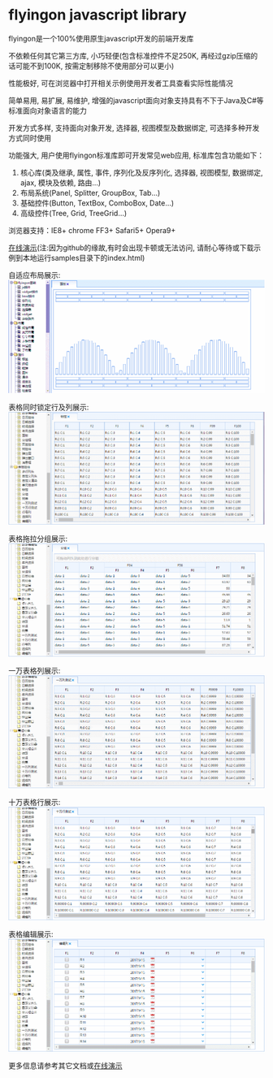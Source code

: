 flyingon javascript library
========

flyingon是一个100%使用原生javascript开发的前端开发库

不依赖任何其它第三方库, 小巧轻便(包含标准控件不足250K, 再经过gzip压缩的话可能不到100K, 按需定制移除不使用部分可以更小)

性能极好, 可在浏览器中打开相关示例使用开发者工具查看实际性能情况

简单易用, 易扩展, 易维护, 增强的javascript面向对象支持具有不下于Java及C#等标准面向对象语言的能力

开发方式多样, 支持面向对象开发, 选择器, 视图模型及数据绑定, 可选择多种开发方式同时使用

功能强大, 用户使用flyingon标准库即可开发常见web应用, 标准库包含功能如下：

1. 核心库(类及继承, 属性, 事件, 序列化及反序列化, 选择器, 视图模型, 数据绑定, ajax, 模块及依赖, 路由...)
2. 布局系统(Panel, Splitter, GroupBox, Tab...)
3. 基础控件(Button, TextBox, ComboBox, Date...)
4. 高级控件(Tree, Grid, TreeGrid...)


浏览器支持：IE8+ chrome FF3+ Safari5+ Opera9+


[在线演示](https://freeoasoft.github.io/flyingon/samples/index.html)(注:因为github的缘故,有时会出现卡顿或无法访问, 请耐心等待或下载示例到本地运行samples目录下的index.html)


自适应布局展示:
![](images/layout.gif)


表格同时锁定行及列展示:
![](images/grid-lock.gif)


表格拖拉分组展示:
![](images/grid-group.gif)


一万表格列展示:
![](images/grid-10k.gif)


十万表格行展示:
![](images/grid-100k.gif)


表格编辑展示:
![](images/grid-edit.gif)
    


更多信息请参考其它文档或[在线演示](https://freeoasoft.github.io/flyingon/samples/index.html)


